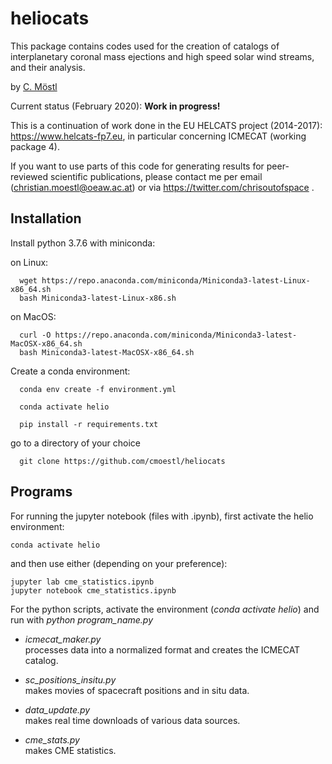 # heliocats


This package contains codes used for the creation of catalogs of interplanetary coronal mass ejections and high speed solar wind streams, and their analysis. 

by [C. Möstl](https://www.iwf.oeaw.ac.at/en/user-site/christian-moestl/)

Current status (February 2020): **Work in progress!** 

This is a continuation of work done in the EU HELCATS project (2014-2017): https://www.helcats-fp7.eu, in particular concerning ICMECAT (working package 4).

If you want to use parts of this code for generating results for peer-reviewed scientific publications, please contact me per email (christian.moestl@oeaw.ac.at) or via https://twitter.com/chrisoutofspace .



## Installation 

Install python 3.7.6 with miniconda:

on Linux:

	  wget https://repo.anaconda.com/miniconda/Miniconda3-latest-Linux-x86_64.sh
	  bash Miniconda3-latest-Linux-x86.sh

on MacOS:

	  curl -O https://repo.anaconda.com/miniconda/Miniconda3-latest-MacOSX-x86_64.sh
	  bash Miniconda3-latest-MacOSX-x86_64.sh

Create a conda environment:

	  conda env create -f environment.yml

	  conda activate helio

	  pip install -r requirements.txt
	  
go to a directory of your choice

	  git clone https://github.com/cmoestl/heliocats


## Programs

For running the jupyter notebook (files with .ipynb), first activate the helio environment:

    conda activate helio
    
and then use either (depending on your preference):

    jupyter lab cme_statistics.ipynb
    jupyter notebook cme_statistics.ipynb


For the python scripts, activate the environment (*conda activate helio*) and run with *python program_name.py*

- *icmecat_maker.py*        
processes data into a normalized format and creates the ICMECAT catalog.

- *sc_positions_insitu.py*  
makes movies of spacecraft positions and in situ data.

- *data_update.py*          
makes real time downloads of various data sources.

- *cme_stats.py*            
makes CME statistics.